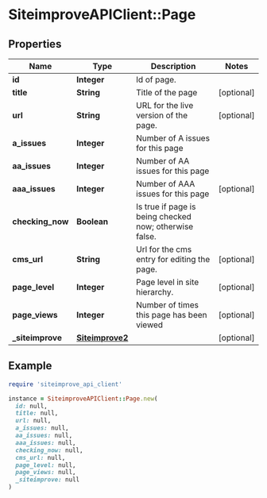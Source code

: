 # SiteimproveAPIClient::Page

## Properties

| Name | Type | Description | Notes |
| ---- | ---- | ----------- | ----- |
| **id** | **Integer** | Id of page. |  |
| **title** | **String** | Title of the page | [optional] |
| **url** | **String** | URL for the live version of the page. | [optional] |
| **a_issues** | **Integer** | Number of A issues for this page |  |
| **aa_issues** | **Integer** | Number of AA issues for this page |  |
| **aaa_issues** | **Integer** | Number of AAA issues for this page | [optional] |
| **checking_now** | **Boolean** | Is true if page is being checked now; otherwise false. |  |
| **cms_url** | **String** | Url for the cms entry for editing the page. | [optional] |
| **page_level** | **Integer** | Page level in site hierarchy. | [optional] |
| **page_views** | **Integer** | Number of times this page has been viewed | [optional] |
| **_siteimprove** | [**Siteimprove2**](Siteimprove2.md) |  | [optional] |

## Example

```ruby
require 'siteimprove_api_client'

instance = SiteimproveAPIClient::Page.new(
  id: null,
  title: null,
  url: null,
  a_issues: null,
  aa_issues: null,
  aaa_issues: null,
  checking_now: null,
  cms_url: null,
  page_level: null,
  page_views: null,
  _siteimprove: null
)
```

